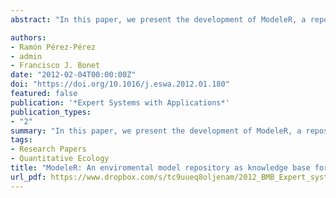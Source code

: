 ```yaml
---
abstract: "In this paper, we present the development of ModeleR, a repository of models accessible from the web, which enables the user to design, document, manage, and execute environmental models. The technique and features offered can be applied to any scientific context. Based on the development of its ontology, a metadata system has been established to document the modeling process. The set of models managed from ModeleR reflects the knowledge base of the experts of the system, allowing other experts to reuse, replicate, and delve deeper into the existing models in the repository. Different levels of integration have been included, from the conceptual description of the model to the process needed to execute a model from a remote server, acting as an execution engine through the use of workflow managers. In this paper, we present the problems encountered as well as the solutions reached on developing a prototype of ModeleR set up for ecosystem research and an environmental monitoring lab."

authors:
- Ramón Pérez-Pérez
- admin
- Francisco J. Bonet
date: "2012-02-04T00:00:00Z"
doi: "https://doi.org/10.1016/j.eswa.2012.01.180"
featured: false
publication: '*Expert Systems with Applications*'
publication_types:
- "2"
summary: "In this paper, we present the development of ModeleR, a repository of models accessible from the web, which enables the user to design, document, manage, and execute environmental models."
tags:
- Research Papers
- Quantitative Ecology
title: "ModeleR: An enviromental model repository as knowledge base for experts"
url_pdf: https://www.dropbox.com/s/tc9uueq8oljenam/2012_BMB_Expert_systems_with_applications.pdf?dl=1
---
```


